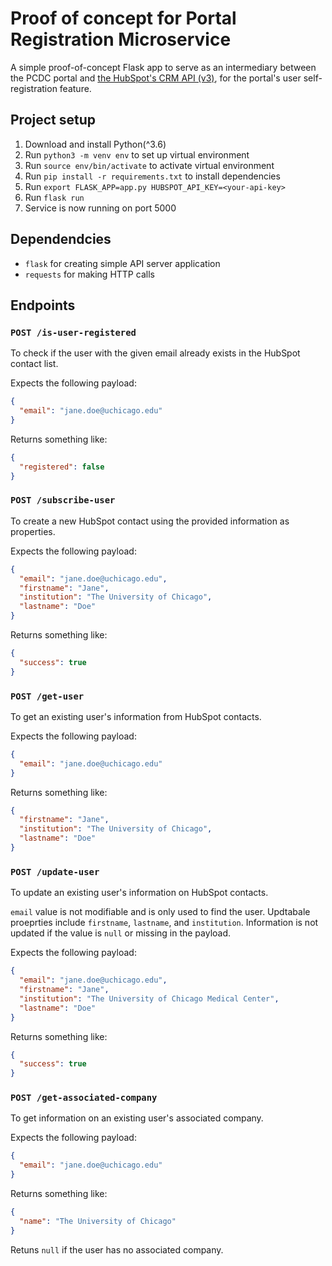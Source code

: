 # Proof of concept for Portal Registration Microservice

A simple proof-of-concept Flask app to serve as an intermediary between the PCDC portal and [the HubSpot's CRM API (v3)](https://developers.hubspot.com/docs/api/crm/understanding-the-crm), for the portal's user self-registration feature.

## Project setup

1. Download and install Python(^3.6)
2. Run `python3 -m venv env` to set up virtual environment
3. Run `source env/bin/activate` to activate virtual environment
4. Run `pip install -r requirements.txt` to install dependencies
5. Run `export FLASK_APP=app.py HUBSPOT_API_KEY=<your-api-key>`
6. Run `flask run`
7. Service is now running on port 5000

## Dependendcies

- `flask` for creating simple API server application
- `requests` for making HTTP calls

## Endpoints

### `POST /is-user-registered`

To check if the user with the given email already exists in the HubSpot contact list.

Expects the following payload:

```json
{
  "email": "jane.doe@uchicago.edu"
}
```

Returns something like:

```json
{
  "registered": false
}
```

### `POST /subscribe-user`

To create a new HubSpot contact using the provided information as properties.

Expects the following payload:

```json
{
  "email": "jane.doe@uchicago.edu",
  "firstname": "Jane",
  "institution": "The University of Chicago",
  "lastname": "Doe"
}
```

Returns something like:

```json
{
  "success": true
}
```

### `POST /get-user`

To get an existing user's information from HubSpot contacts.

Expects the following payload:

```json
{
  "email": "jane.doe@uchicago.edu"
}
```

Returns something like:

```json
{
  "firstname": "Jane",
  "institution": "The University of Chicago",
  "lastname": "Doe"
}
```

### `POST /update-user`

To update an existing user's information on HubSpot contacts.

`email` value is not modifiable and is only used to find the user. Updtabale proeprties include `firstname`, `lastname`, and `institution`. Information is not updated if the value is `null` or missing in the payload.

Expects the following payload:

```json
{
  "email": "jane.doe@uchicago.edu",
  "firstname": "Jane",
  "institution": "The University of Chicago Medical Center",
  "lastname": "Doe"
}
```

Returns something like:

```json
{
  "success": true
}
```

### `POST /get-associated-company`

To get information on an existing user's associated company.

Expects the following payload:

```json
{
  "email": "jane.doe@uchicago.edu"
}
```

Returns something like:

```json
{
  "name": "The University of Chicago"
}
```

Retuns `null` if the user has no associated company.
